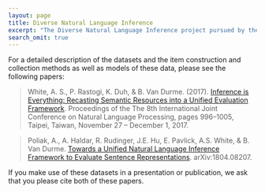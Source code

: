 ```yaml
---
layout: page
title: Diverse Natural Language Inference
excerpt: "The Diverse Natural Language Inference project pursued by the Decompositional Semantics Initiative."
search_omit: true
---
```


For a detailed description of the datasets and the item construction and collection methods as well as models of these data, please see the following papers:

> White, A. S., P. Rastogi, K. Duh, & B. Van Durme. (2017). [Inference is Everything: Recasting Semantic Resources into a Unified Evaluation Framework](http://aclweb.org/anthology/I/I17/I17-1100.pdf). Proceedings of the The 8th International Joint Conference on Natural Language Processing, pages 996–1005, Taipei, Taiwan, November 27 – December 1, 2017.

> Poliak, A., A. Haldar, R. Rudinger, J.E. Hu, E. Pavlick, A.S. White, & B. Van Durme. [Towards a Unified Natural Language Inference Framework to Evaluate Sentence Representations](https://arxiv.org/pdf/1804.08207.pdf). arXiv:1804.08207.

If you make use of these datasets in a presentation or publication, we ask that you please cite both of these papers.

